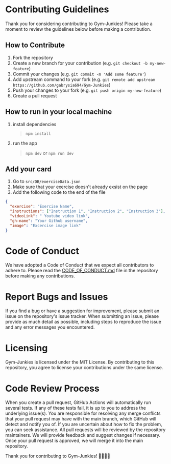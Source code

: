 # Contributing Guidelines

Thank you for considering contributing to Gym-Junkies! Please take a moment to review the guidelines below before making a contribution.

## How to Contribute

1. Fork the repository
2. Create a new branch for your contribution (e.g. `git checkout -b my-new-feature`)
3. Commit your changes (e.g. `git commit -m 'Add some feature'`)
4. Add upstream command to your fork (e.g. `git remote add upstream https://github.com/gabrysia694/Gym-Junkies`)
5. Push your changes to your fork (e.g. `git push origin my-new-feature`)
6. Create a pull request

## How to run in your local machine

1. install dependencies
   > `npm install`
2. run the app
   > `npm dev`
   or
   >  `npm run dev`

## Add your card

1. Go to `src/DB/exerciseData.json`
2. Make sure that your exercise doesn't already exsist on the page
3. Add the following code to the end of the file

```json
{
  "exercise": "Exercise Name",
  "instructions": ["Instruction 1", "Instruction 2", "Instruction 3"],
  "videoLink": " Youtube video link",
  "gh-name": "Your Github username",
  "image": "Excercise image link"
}
```

# Code of Conduct

We have adopted a Code of Conduct that we expect all contributors to adhere to. Please read the [CODE_OF_CONDUCT.md](https://github.com/gabrysia694/Gym-Junkies/blob/main/CODE_OF_CONDUCT.md) file in the repository before making any contributions.

# Report Bugs and Issues

If you find a bug or have a suggestion for improvement, please submit an issue on the repository's issue tracker. When submitting an issue, please provide as much detail as possible, including steps to reproduce the issue and any error messages you encountered.

# Licensing

Gym-Junkies is licensed under the MIT License. By contributing to this repository, you agree to license your contributions under the same license.

# Code Review Process

When you create a pull request, GitHub Actions will automatically run several tests. If any of these tests fail, it is up to you to address the underlying issue(s). You are responsible for resolving any merge conflicts that your pull request may have with the main branch, which GitHub will detect and notify you of. If you are uncertain about how to fix the problem, you can seek assistance. All pull requests will be reviewed by the repository maintainers. We will provide feedback and suggest changes if necessary. Once your pull request is approved, we will merge it into the main repository.

Thank you for contributing to Gym-Junkies! 🏋️‍♀️🏋️‍♂️
